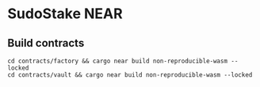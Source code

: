 # SudoStake NEAR

## Build contracts
```
cd contracts/factory && cargo near build non-reproducible-wasm --locked
cd contracts/vault && cargo near build non-reproducible-wasm --locked
```